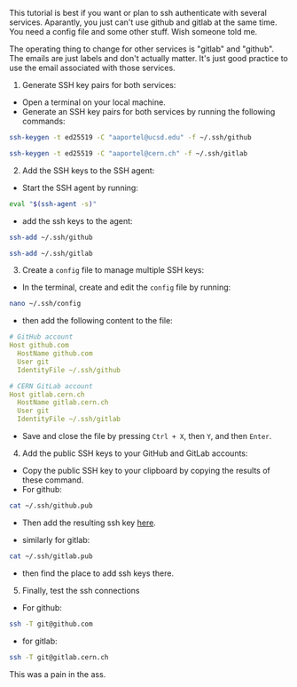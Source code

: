 This tutorial is best if you want or plan to ssh authenticate with several services. Aparantly, you just can't use github and gitlab at the same time. You need a config file and some other stuff. Wish someone told me.

The operating thing to change for other services is "gitlab" and "github". The emails are just labels and don't actually matter. It's just good practice to use the email associated with those services.

1. Generate SSH key pairs for both services:

-   Open a terminal on your local machine.
-   Generate an SSH key pairs for both services by running the following commands:
```bash
ssh-keygen -t ed25519 -C "aaportel@ucsd.edu" -f ~/.ssh/github
```

```bash
ssh-keygen -t ed25519 -C "aaportel@cern.ch" -f ~/.ssh/gitlab
```

2. Add the SSH keys to the SSH agent:

* Start the SSH agent by running:
```bash
eval "$(ssh-agent -s)"
```

* add the ssh keys to the agent:
```bash
ssh-add ~/.ssh/github
```

```bash
ssh-add ~/.ssh/gitlab
```

3. Create a `config` file to manage multiple SSH keys:

-   In the terminal, create and edit the `config` file by running:
```bash
nano ~/.ssh/config
```

* then add the following content to the file:
```yaml
# GitHub account
Host github.com
  HostName github.com
  User git
  IdentityFile ~/.ssh/github

# CERN GitLab account
Host gitlab.cern.ch
  HostName gitlab.cern.ch
  User git
  IdentityFile ~/.ssh/gitlab
```

* Save and close the file by pressing `Ctrl + X`, then `Y`, and then `Enter`.

4. Add the public SSH keys to your GitHub and GitLab accounts:
-   Copy the public SSH key to your clipboard by copying the results of these command.
- For github:
```bash
cat ~/.ssh/github.pub
```

* Then add the resulting ssh key [here](https://github.com/settings/ssh/new).

* similarly for gitlab:
```bash
cat ~/.ssh/gitlab.pub
```
* then find the place to add ssh keys there.

5. Finally, test the ssh connections
* For github:
```bash
ssh -T git@github.com
```

* for gitlab:
```bash
ssh -T git@gitlab.cern.ch
```

This was a pain in the ass.